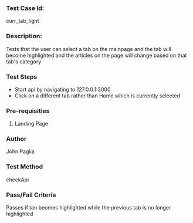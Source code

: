 ### Test Case Id: 
curr_tab_light

### Description:
Tests that the user can select a tab on the mainpage and the tab will become highlighted
and the articles on the page will change based on that tab's category

### Test Steps
- Start api by navigating to 127.0.0.1:3000
- Click on a different tab rather than Home which is currently selected

### Pre-requisities
1. Landing Page

### Author
John Paglia

### Test Method
checkApi

### Pass/Fail Criteria
Passes if tan beomes highlighted while the previous tab is no longer highlighted